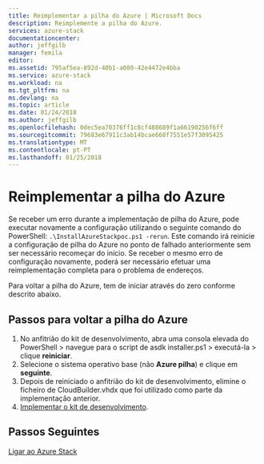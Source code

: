 ```yaml
---
title: Reimplementar a pilha do Azure | Microsoft Docs
description: Reimplemente a pilha do Azure.
services: azure-stack
documentationcenter: 
author: jeffgilb
manager: femila
editor: 
ms.assetid: 795af5ea-892d-40b1-a080-42e4472e4bba
ms.service: azure-stack
ms.workload: na
ms.tgt_pltfrm: na
ms.devlang: na
ms.topic: article
ms.date: 01/24/2018
ms.author: jeffgilb
ms.openlocfilehash: 0dec5ea70376ff1c8cf488689f1a66190256f6ff
ms.sourcegitcommit: 79683e67911c3ab14bcae668f7551e57f3095425
ms.translationtype: MT
ms.contentlocale: pt-PT
ms.lasthandoff: 01/25/2018
---
```

# <a name="redeploy-azure-stack"></a>Reimplementar a pilha do Azure
Se receber um erro durante a implementação de pilha do Azure, pode executar novamente a configuração utilizando o seguinte comando do PowerShell: `.\InstallAzureStackpoc.ps1 -rerun`. Este comando irá reinicie a configuração de pilha do Azure no ponto de falhado anteriormente sem ser necessário recomeçar do início. Se receber o mesmo erro de configuração novamente, poderá ser necessário efetuar uma reimplementação completa para o problema de endereços. 

Para voltar a pilha do Azure, tem de iniciar através do zero conforme descrito abaixo.

## <a name="steps-to-redeploy-azure-stack"></a>Passos para voltar a pilha do Azure
1. No anfitrião do kit de desenvolvimento, abra uma consola elevada do PowerShell > navegue para o script de asdk installer.ps1 > executá-la > clique **reiniciar**.
2. Selecione o sistema operativo base (não **Azure pilha**) e clique em **seguinte**.
3. Depois de reiniciado o anfitrião do kit de desenvolvimento, elimine o ficheiro de CloudBuilder.vhdx que foi utilizado como parte da implementação anterior.
4. [Implementar o kit de desenvolvimento](azure-stack-run-powershell-script.md).

## <a name="next-steps"></a>Passos Seguintes
[Ligar ao Azure Stack](azure-stack-connect-azure-stack.md)


